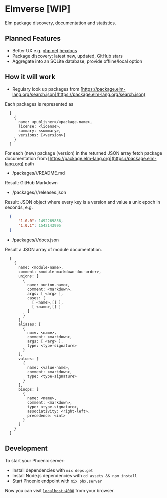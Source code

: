 # Elmverse [WIP]

Elm package discovery, documentation and statistics.

## Planned Features

* Better UX e.g. [php.net](http://php.net.manual/en) [hexdocs](https://hexdocs.pm)
* Package discovery: latest new, updated, GitHub stars
* Aggregate into an SQLite database, provide offline/local option

## How it will work

* Regulary look up packages from [https://package.elm-lang.org/search.json](https://package.elm-lang.org/search.json)

Each packages is represented as

```text
  [
    {
      name: <publisher>/<package-name>,
      license: <license>,
      summary: <summary>,
      versions: [<version>]
    }
  ]
```

For each (new) package (version) in the returned JSON array fetch package documentation from
[https://package.elm-lang.org](https://package.elm-lang.org) path

* /packages/<publisher>/<package-name>/README.md

Result: GitHub Markdown

* /packages/<publisher>/<package-name>/releases.json

Result: JSON object where every key is a version and value a unix epoch in seconds, e.g.

```JSON
  {
      "1.0.0": 1492269856,
      "1.0.1": 1542143995
  }
```

* /packages/<publisher>/<package-name>/docs.json

Result a JSON array of module documentation.

```text
  [
    {
      name: <module-name>,
      comment: <module-markdown-doc-order>,
      unions: [
        {
          name: <union-name>,
          comment: <markdown>,
          args: [ <arg> ],
          cases: [
            [ <name>,[] ],
            [ <name>,[] ]
          ]
        }
      ],
      aliases: [
        {
          name: <name>,
          comment: <markdown>,
          args: [ <arg> ],
          type: <type-signature>
        }
      ],
      values: [
        {
          name: <value-name>,
          comment: <markdown>,
          type: <type-signature>
        }
      ],
      binops: [
        {
          name: <name>,
          comment: <markdown>,
          type: <type-signature>,
          associativity: <right-left>,
          precedence: <int>
        }
      ]
    }
  ]
```

## Development

To start your Phoenix server:

* Install dependencies with `mix deps.get`
* Install Node.js dependencies with `cd assets && npm install`
* Start Phoenix endpoint with `mix phx.server`

Now you can visit [`localhost:4000`](http://localhost:4000) from your browser.
